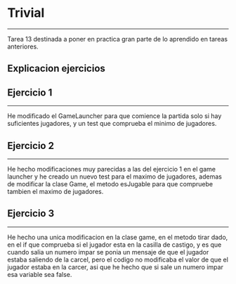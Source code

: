 # Trivial
***
Tarea 13 destinada a poner en practica gran parte de lo aprendido en tareas anteriores.
## Explicacion ejercicios

## Ejercicio 1
***
He modificado el GameLauncher para que comience la partida solo si hay suficientes jugadores, y un test que comprueba el minimo de jugadores.

## Ejercicio 2
***
He hecho modificaciones muy parecidas a las del ejercicio 1 en el game launcher y he creado un nuevo test para el maximo de jugadores, ademas de modificar la clase Game, el metodo esJugable para que compruebe tambien el maximo de jugadores.

## Ejercicio 3
***
He hecho una unica modificacion en la clase game, en el metodo tirar dado, en el if que comprueba si el jugador esta en la casilla de castigo, y es que cuando salia un numero impar se ponia un mensaje de que el jugador estaba saliendo de la carcel, pero el codigo no modificaba el valor de que el jugador estaba en la carcer, asi que he hecho que si sale un numero impar esa variable sea false.